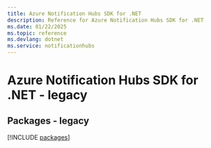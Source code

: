 ```yaml
---
title: Azure Notification Hubs SDK for .NET
description: Reference for Azure Notification Hubs SDK for .NET
ms.date: 01/22/2025
ms.topic: reference
ms.devlang: dotnet
ms.service: notificationhubs
---
```

# Azure Notification Hubs SDK for .NET - legacy
## Packages - legacy
[!INCLUDE [packages](notification-hubs-index.md)]